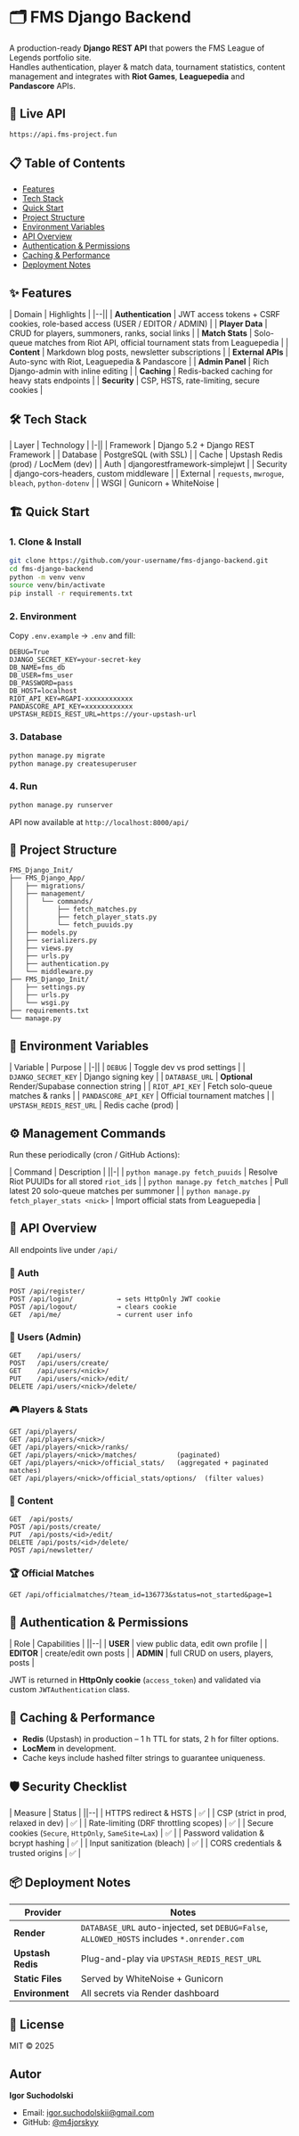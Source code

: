 # 🗂️ FMS Django Backend

A production-ready **Django REST API** that powers the FMS League of Legends portfolio site.  
Handles authentication, player & match data, tournament statistics, content management and integrates with **Riot Games**, **Leaguepedia** and **Pandascore** APIs.



## 🚀 Live API
```bash
https://api.fms-project.fun
```



## 📋 Table of Contents
- [Features](#-features)
- [Tech Stack](#-tech-stack)
- [Quick Start](#-quick-start)
- [Project Structure](#-project-structure)
- [Environment Variables](#-environment-variables)
- [API Overview](#-api-overview)
- [Authentication & Permissions](#-authentication--permissions)
- [Caching & Performance](#-caching--performance)
- [Deployment Notes](#-deployment-notes)



## ✨ Features
| Domain | Highlights |
|--||
| **Authentication** | JWT access tokens + CSRF cookies, role-based access (USER / EDITOR / ADMIN) |
| **Player Data** | CRUD for players, summoners, ranks, social links |
| **Match Stats** | Solo-queue matches from Riot API, official tournament stats from Leaguepedia |
| **Content** | Markdown blog posts, newsletter subscriptions |
| **External APIs** | Auto-sync with Riot, Leaguepedia & Pandascore |
| **Admin Panel** | Rich Django-admin with inline editing |
| **Caching** | Redis-backed caching for heavy stats endpoints |
| **Security** | CSP, HSTS, rate-limiting, secure cookies |



## 🛠 Tech Stack
| Layer | Technology |
|-||
| Framework | Django 5.2 + Django REST Framework |
| Database | PostgreSQL (with SSL) |
| Cache | Upstash Redis (prod) / LocMem (dev) |
| Auth | djangorestframework-simplejwt |
| Security | django-cors-headers, custom middleware |
| External | `requests`, `mwrogue`, `bleach`, `python-dotenv` |
| WSGI | Gunicorn + WhiteNoise |



## 🏗 Quick Start

### 1. Clone & Install
```bash
git clone https://github.com/your-username/fms-django-backend.git
cd fms-django-backend
python -m venv venv
source venv/bin/activate
pip install -r requirements.txt
```

### 2. Environment
Copy `.env.example` → `.env` and fill:

```env
DEBUG=True
DJANGO_SECRET_KEY=your-secret-key
DB_NAME=fms_db
DB_USER=fms_user
DB_PASSWORD=pass
DB_HOST=localhost
RIOT_API_KEY=RGAPI-xxxxxxxxxxxx
PANDASCORE_API_KEY=xxxxxxxxxxxx
UPSTASH_REDIS_REST_URL=https://your-upstash-url
```

### 3. Database
```bash
python manage.py migrate
python manage.py createsuperuser
```

### 4. Run
```bash
python manage.py runserver
```
API now available at `http://localhost:8000/api/`



## 📁 Project Structure
```
FMS_Django_Init/
├── FMS_Django_App/
│   ├── migrations/
│   ├── management/
│   │   └── commands/
│   │       ├── fetch_matches.py
│   │       ├── fetch_player_stats.py
│   │       └── fetch_puuids.py
│   ├── models.py
│   ├── serializers.py
│   ├── views.py
│   ├── urls.py
│   ├── authentication.py
│   └── middleware.py
├── FMS_Django_Init/
│   ├── settings.py
│   ├── urls.py
│   └── wsgi.py
├── requirements.txt
└── manage.py
```



## 🔐 Environment Variables
| Variable | Purpose |
|-||
| `DEBUG` | Toggle dev vs prod settings |
| `DJANGO_SECRET_KEY` | Django signing key |
| `DATABASE_URL` | **Optional** Render/Supabase connection string |
| `RIOT_API_KEY` | Fetch solo-queue matches & ranks |
| `PANDASCORE_API_KEY` | Official tournament matches |
| `UPSTASH_REDIS_REST_URL` | Redis cache (prod) |



## ⚙️ Management Commands
Run these periodically (cron / GitHub Actions):

| Command | Description |
||-|
| `python manage.py fetch_puuids` | Resolve Riot PUUIDs for all stored `riot_id`s |
| `python manage.py fetch_matches` | Pull latest 20 solo-queue matches per summoner |
| `python manage.py fetch_player_stats <nick>` | Import official stats from Leaguepedia |



## 📡 API Overview
All endpoints live under `/api/`

### 🔑 Auth
```
POST /api/register/
POST /api/login/           → sets HttpOnly JWT cookie
POST /api/logout/          → clears cookie
GET  /api/me/              → current user info
```

### 👥 Users (Admin)
```
GET    /api/users/
POST   /api/users/create/
GET    /api/users/<nick>/
PUT    /api/users/<nick>/edit/
DELETE /api/users/<nick>/delete/
```

### 🎮 Players & Stats
```
GET /api/players/
GET /api/players/<nick>/
GET /api/players/<nick>/ranks/
GET /api/players/<nick>/matches/          (paginated)
GET /api/players/<nick>/official_stats/   (aggregated + paginated matches)
GET /api/players/<nick>/official_stats/options/  (filter values)
```

### 📝 Content
```
GET  /api/posts/
POST /api/posts/create/
PUT  /api/posts/<id>/edit/
DELETE /api/posts/<id>/delete/
POST /api/newsletter/
```

### 🏆 Official Matches
```
GET /api/officialmatches/?team_id=136773&status=not_started&page=1
```



## 🔐 Authentication & Permissions
| Role | Capabilities |
||--|
| **USER** | view public data, edit own profile |
| **EDITOR** | create/edit own posts |
| **ADMIN** | full CRUD on users, players, posts |

JWT is returned in **HttpOnly cookie** (`access_token`) and validated via custom `JWTAuthentication` class.



## 🚀 Caching & Performance
- **Redis** (Upstash) in production – 1 h TTL for stats, 2 h for filter options.  
- **LocMem** in development.  
- Cache keys include hashed filter strings to guarantee uniqueness.



## 🛡 Security Checklist
| Measure | Status |
||--|
| HTTPS redirect & HSTS | ✅ |
| CSP (strict in prod, relaxed in dev) | ✅ |
| Rate-limiting (DRF throttling scopes) | ✅ |
| Secure cookies (`Secure`, `HttpOnly`, `SameSite=Lax`) | ✅ |
| Password validation & bcrypt hashing | ✅ |
| Input sanitization (bleach) | ✅ |
| CORS credentials & trusted origins | ✅ |



## 📦 Deployment Notes
| Provider | Notes |
|-|-|
| **Render** | `DATABASE_URL` auto-injected, set `DEBUG=False`, `ALLOWED_HOSTS` includes `*.onrender.com` |
| **Upstash Redis** | Plug-and-play via `UPSTASH_REDIS_REST_URL` |
| **Static Files** | Served by WhiteNoise + Gunicorn |
| **Environment** | All secrets via Render dashboard |




## 📄 License
MIT © 2025



## Autor

**Igor Suchodolski**
- Email: [igor.suchodolskii@gmail.com](mailto:igor.suchodolskii@gmail.com)
- GitHub: [@m4jorskyy](https://github.com/m4jorskyy)
